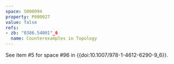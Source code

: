 ```yaml
---
space: S000094
property: P000027
value: false
refs:
- zb: "0386.54001"_6
  name: Counterexamples in Topology
---
```


See item #5 for space #96 in {{doi:10.1007/978-1-4612-6290-9_6}}.
